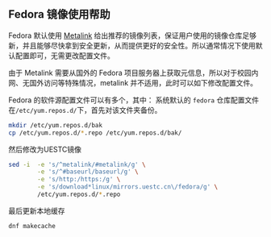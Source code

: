 ## Fedora 镜像使用帮助

Fedora 默认使用 [Metalink](https://zh.fedoracommunity.org/2018/04/05/fedora-secures-package-delivery.html) 给出推荐的镜像列表，保证用户使用的镜像仓库足够新，并且能够尽快拿到安全更新，从而提供更好的安全性。所以通常情况下使用默认配置即可，无需更改配置文件。

由于 Metalink 需要从国外的 Fedora 项目服务器上获取元信息，所以对于校园内网、无国外访问等特殊情况，metalink 并不适用，此时可以如下修改配置文件。

Fedora 的软件源配置文件可以有多个，其中： 系统默认的 `fedora` 仓库配置文件在`/etc/yum.repos.d/`下，首先对该文件夹备份。

``` bash
mkdir /etc/yum.repos.d/bak
cp /etc/yum.repos.d/*.repo /etc/yum.repos.d/bak/
```

然后修改为UESTC镜像

``` bash
sed -i  -e 's/^metalink/#metalink/g' \
        -e 's/^#baseurl/baseurl/g' \
        -e 's/http:/https:/g' \
        -e 's/download*linux/mirrors.uestc.cn\/fedora/g' \
        /etc/yum.repos.d/*.repo
```

最后更新本地缓存

``` bash
dnf makecache
```